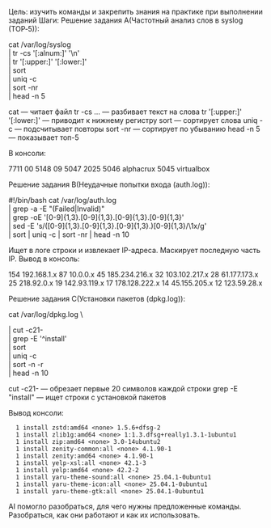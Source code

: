 Цель: изучить команды и закрепить знания на практике при выполнении заданий
Шаги:
 Решение задания А(Частотный анализ слов в syslog (TOP‑5)):

cat /var/log/syslog \
  | tr -cs '[:alnum:]' '\n' \
  | tr '[:upper:]' '[:lower:]' \
  | sort \
  | uniq -c \
  | sort -nr \
  | head -n 5

cat — читает файл
tr -cs ... — разбивает текст на слова
tr '[:upper:]' '[:lower:]' — приводит к нижнему регистру
sort — сортирует слова
uniq -c — подсчитывает повторы
sort -nr — сортирует по убыванию
head -n 5 — показывает топ-5

В консоли:

   7711 00
   5148 09
   5047 2025
   5046 alphacrux
   5045 virtualbox

 Решение задания B(Неудачные попытки входа (auth.log)):

#!/bin/bash
cat /var/log/auth.log \
| grep -a -E "(Failed|Invalid)" \
| grep -oE '[0-9]{1,3}\.[0-9]{1,3}\.[0-9]{1,3}\.[0-9]{1,3}' \
| sed -E 's/([0-9]{1,3}\.[0-9]{1,3}\.[0-9]{1,3}\.)[0-9]{1,3}/\1x/g' \
| sort | uniq -c | sort -nr | head -n 10

Ищет в логе строки и извлекает IP-адреса. Маскирует последную часть IP.
Вывод в консоль:

154 192.168.1.x
     87 10.0.0.x
     45 185.234.216.x
     32 103.102.217.x
     28 61.177.173.x
     25 218.92.0.x
     19 142.93.119.x
     17 178.128.222.x
     14 45.155.205.x
     12 123.59.28.x


 Решение задания C(Установки пакетов (dpkg.log)):

cat /var/log/dpkg.log \

| cut -c21- \
| grep -E '^install' \
| sort \
| uniq -c \
| sort -n -r \
| head -n 10

cut -c21- — обрезает первые 20 символов каждой строки
grep -E "install" — ищет строки с установкой пакетов

 Вывод консоли:

      1 install zstd:amd64 <none> 1.5.6+dfsg-2
      1 install zlib1g:amd64 <none> 1:1.3.dfsg+really1.3.1-1ubuntu1
      1 install zip:amd64 <none> 3.0-14ubuntu2
      1 install zenity-common:all <none> 4.1.90-1
      1 install zenity:amd64 <none> 4.1.90-1
      1 install yelp-xsl:all <none> 42.1-3
      1 install yelp:amd64 <none> 42.2-2
      1 install yaru-theme-sound:all <none> 25.04.1-0ubuntu1
      1 install yaru-theme-icon:all <none> 25.04.1-0ubuntu1
      1 install yaru-theme-gtk:all <none> 25.04.1-0ubuntu1


AI помогло разобраться, для чего нужны предложенные команды. Разобраться, как они работают и как их использовать.
